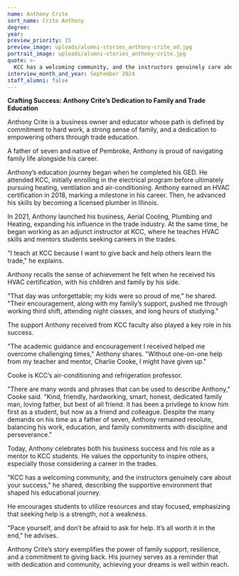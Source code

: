 ```yaml
---
name: Anthony Crite
sort_name: Crite Anthony
degree:
year:
preview_priority: 15
preview_image: uploads/alumni-stories_anthony-crite_ad.jpg
portrait_image: uploads/alumni-stories_anthony-crite.jpg
quote: >-
  KCC has a welcoming community, and the instructors genuinely care about your&nbsp;success.
interview_month_and_year: September 2024
staff_alumni: false
---
```

**Crafting Success: Anthony Crite’s Dedication to Family and Trade Education**

Anthony Crite is a business owner and educator whose path is defined by commitment to hard work, a strong sense of family, and a dedication to empowering others through trade education. 

A father of seven and native of Pembroke, Anthony is proud of navigating family life alongside his career.

Anthony’s education journey began when he completed his GED. He attended KCC, initially enrolling in the electrical program before ultimately pursuing heating, ventilation and air-conditioning. Anthony earned an HVAC certification in 2018, marking a milestone in his career. Then, he advanced his skills by becoming a licensed plumber in Illinois.

In 2021, Anthony launched his business, Aerial Cooling, Plumbing and Heating, expanding his influence in the trade industry. At the same time, he began working as an adjunct instructor at KCC, where he teaches HVAC skills and mentors students seeking careers in the trades.

"I teach at KCC because I want to give back and help others learn the trade," he explains.

Anthony recalls the sense of achievement he felt when he received his HVAC certification, with his children and family by his side.

"That day was unforgettable; my kids were so proud of me," he shared. "Their encouragement, along with my family’s support, pushed me through working third shift, attending night classes, and long hours of studying."

The support Anthony received from KCC faculty also played a key role in his success.

"The academic guidance and encouragement I received helped me overcome challenging times," Anthony shares. "Without one-on-one help from my teacher and mentor, Charlie Cooke, I might have given up."

Cooke is KCC’s air-conditioning and refrigeration professor.

"There are many words and phrases that can be used to describe Anthony," Cooke said. "Kind, friendly, hardworking, smart, honest, dedicated family man, loving father, but best of all friend. It has been a privilege to know him first as a student, but now as a friend and colleague. Despite the many demands on his time as a father of seven, Anthony remained resolute, balancing his work, education, and family commitments with discipline and perseverance."

Today, Anthony celebrates both his business success and his role as a mentor to KCC students. He values the opportunity to inspire others, especially those considering a career in the trades.

"KCC has a welcoming community, and the instructors genuinely care about your success," he shared, describing the supportive environment that shaped his educational journey.

He encourages students to utilize resources and stay focused, emphasizing that seeking help is a strength, not a weakness.

"Pace yourself, and don’t be afraid to ask for help. It’s all worth it in the end," he advises.

Anthony Crite’s story exemplifies the power of family support, resilience, and a commitment to giving back. His journey serves as a reminder that with dedication and community, achieving your dreams is well within reach.
